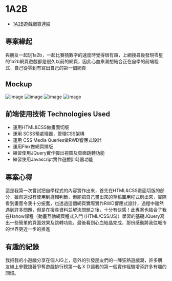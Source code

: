 # 1A2B
* [1A2B遊戲網頁連結](https://number.dev.newideas.com.tw/?fbclid=IwAR3LhIduSSMCcv9oNjMRIZ3_GWa1XFMA3Xt6eoZEP4Hfn7d0lo1QhicjyNI)

## 專案緣起
與朋友一起玩1a2b，一起比賽猜數字的速度時覺得很有趣，上網搜尋後發現零星的1a2b網頁遊戲都是很久以前的網頁，因此心血來潮想結合正在自學的前端程式，自己從零到有寫出自己的第一個網頁

## Mockup
![image](https://user-images.githubusercontent.com/86958230/136682156-fe464f5c-fd4e-4a07-b35c-945ecb476434.png)
![image](https://user-images.githubusercontent.com/86958230/136682145-9bf62c32-0bed-447c-8f3c-b6bd2eb17034.png)
![image](https://user-images.githubusercontent.com/86958230/136682153-7e5324f6-436c-46d6-87e5-e3c424cd0ba9.png)
![image](https://user-images.githubusercontent.com/86958230/136682165-adbd8618-a492-448c-a802-770872904198.png)

## 前端使用技術 Technologies Used
*   運用HTML&CSS做畫面切版
*   運用 SCSS預處理器，管理CSS架構
*   運用 CSS Media Queries做RWD響應式設計
*   運用Flex做網頁排版
*   練習使用JQuery實作彈出視窗及頁面跳轉功能
*   練習使用Javascript實作遊戲計時器功能

## 專案心得
這是我第一次嘗試把自學程式的內容實作出來，首先在HTML&CSS畫面切版的部分，雖然還沒有使用到邏輯判斷，但能把自己畫出來的草稿圖用程式刻出來，實際看到畫面令我十分振奮，也透過這個網頁實際實作RWD響應式設計，過程中雖然遇到許多問題，但是在搜尋資料並解決問題之後，十分有快感！此專案也結合了我在Hahow課程（動畫互動網頁程式入門 (HTML/CSS/JS)）學習的基礎JQuery寫出一些簡單的頁面效果及跳轉功能，最後看到心血結晶完成，那份感動將我往城市的世界更近一步的推進

## 有趣的紀錄
我把我的小遊戲分享在個人IG上，意外的引發朋友們的一陣狂熱遊戲潮，許多朋友線上參戰搶著爭奪遊戲排行榜第一名ＸＤ讓我的第一個實作經驗增添許多有趣的回憶。
